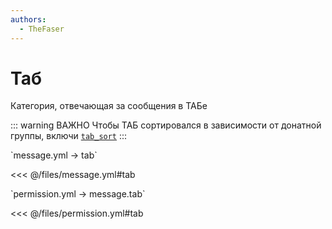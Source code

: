 ```yaml
---
authors:
  - TheFaser
---
```


# Таб

Категория, отвечающая за сообщения в ТАБе

::: warning ВАЖНО
Чтобы ТАБ сортировался в зависимости от донатной группы, включи [`tab_sort`](/docs/integration/luckperms/#tab-sort)
:::

[//]: # (message.yml)
<!--@include: @/parts/words.md#setting-->
<!--@include: @/parts/words.md#path--> `message.yml → tab`

<!--@include: @/parts/words.md#default-->
<<< @/files/message.yml#tab

<!--@include: @/parts/enable.md-->

[//]: # (permission.yml)
<!--@include: @/parts/words.md#permission-->
<!--@include: @/parts/words.md#path--> `permission.yml → message.tab`

<!--@include: @/parts/words.md#default-->
<<< @/files/permission.yml#tab

<!--@include: @/parts/permission/permissionTier3.md-->